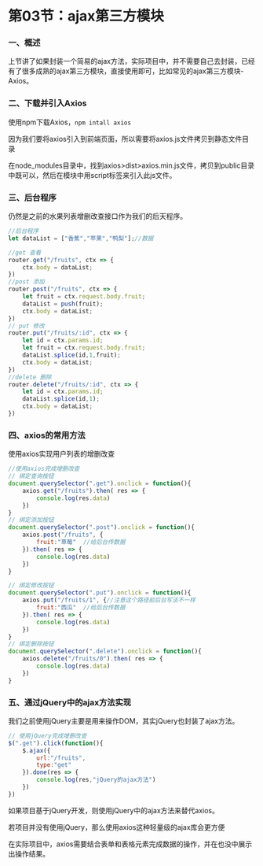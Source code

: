 # 第03节：ajax第三方模块

### 一、概述

上节讲了如果封装一个简易的ajax方法，实际项目中，并不需要自己去封装，已经有了很多成熟的ajax第三方模块，直接使用即可，比如常见的ajax第三方模块-Axios。

### 二、下载并引入Axios

使用npm下载Axios，`npm intall axios`

因为我们要将axios引入到前端页面，所以需要将axios.js文件拷贝到静态文件目录

在node_modules目录中，找到axios>dist>axios.min.js文件，拷贝到public目录中既可以，然后在模块中用script标签来引入此js文件。

### 三、后台程序

仍然是之前的水果列表增删改查接口作为我们的后天程序。

```js
//后台程序
let dataList = ["香蕉","苹果","鸭梨"];//数据

//get 查看
router.get("/fruits", ctx => {
    ctx.body = dataList;
})
//post 添加
router.post("/fruits", ctx => {
    let fruit = ctx.request.body.fruit;
    dataList = push(fruit);
    ctx.body = dataList;
})
// put 修改
router.put("/fruits/:id", ctx => {
    let id = ctx.params.id;
    let fruit = ctx.request.body.fruit;
    dataList.splice(id,1,fruit);
    ctx.body = dataList;
})
//delete 删除
router.delete("/fruits/:id", ctx => {
    let id = ctx.params.id;
    dataList.splice(id,1);
    ctx.body = dataList;
})
```

### 四、axios的常用方法

使用axios实现用户列表的增删改查

```js
//使用axios完成增删改查
// 绑定查询按钮
document.querySelector(".get").onclick = function(){
    axios.get("/fruits").then( res => {
        console.log(res.data)
    })
}
// 绑定添加按钮
document.querySelector(".post").onclick = function(){
    axios.post("/fruits", {
        fruit:"草莓"  //给后台传数据
    }).then( res => {
        console.log(res.data)
    })
}

// 绑定修改按钮
document.querySelector(".put").onclick = function(){
    axios.put("/fruits/1", {//注意这个路径前后台写法不一样
        fruit:"西瓜"  //给后台传数据
    }).then( res => {
        console.log(res.data)
    })
}
// 绑定删除按钮
document.querySelector(".delete").onclick = function(){
    axios.delete("/fruits/0").then( res => {
        console.log(res.data)
    })
}
```

### 五、通过jQuery中的ajax方法实现

我们之前使用jQuery主要是用来操作DOM，其实jQuery也封装了ajax方法。

```js
// 使用jQuery完成增删改查
$(".get").click(function(){
    $.ajax({
        url:"/fruits",
        type:"get"
    }).done(res => {
        console.log(res,"jQuery的ajax方法")
    })
})
```

如果项目基于jQuery开发，则使用jQuery中的ajax方法来替代axios。

若项目并没有使用jQuery，那么使用axios这种轻量级的ajax库会更方便

在实际项目中，axios需要结合表单和表格元素完成数据的操作，并在也没中展示出操作结果。